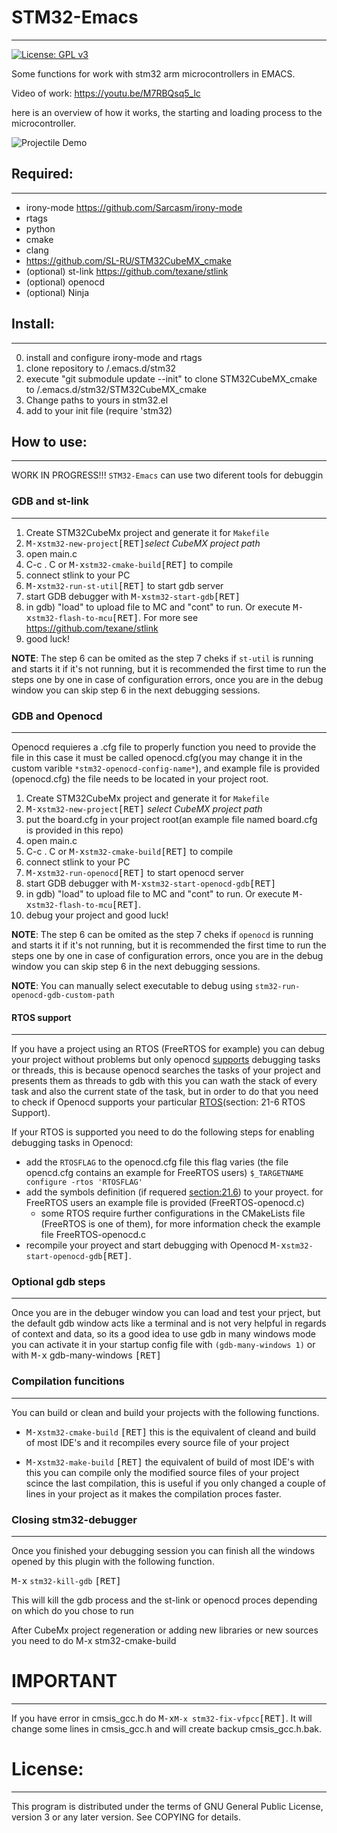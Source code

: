 # STM32-Emacs
***
[![License: GPL v3](https://img.shields.io/badge/License-GPLv3-blue.svg)](https://www.gnu.org/licenses/gpl-3.0)

Some functions for work with stm32 arm microcontrollers in EMACS.

Video of work: https://youtu.be/M7RBQsq5_lc

here is an overview of how it works, the starting and loading process to the microcontroller.

![Projectile Demo](assets/overview.gif)


## Required:
***
- irony-mode https://github.com/Sarcasm/irony-mode
- rtags
- python
- cmake
- clang
- https://github.com/SL-RU/STM32CubeMX_cmake
- (optional) st-link https://github.com/texane/stlink
- (optional) openocd
- (optional) Ninja


## Install:
***
0) install and configure irony-mode and rtags
1) clone repository to /.emacs.d/stm32
2) execute "git submodule update --init" to clone STM32CubeMX\_cmake to /.emacs.d/stm32/STM32CubeMX_cmake
3) Change paths to yours in stm32.el
4) add to your init file (require 'stm32)

## How to use:
***
WORK IN PROGRESS!!!
`STM32-Emacs` can use two diferent tools for debuggin

### GDB and st-link
***  
1) Create STM32CubeMx project and generate it for `Makefile`
2) <kbd>M-x</kbd>`stm32-new-project`<kbd>[RET]</kbd>*select CubeMX project path*
3) open main.c
4) C-c . C or <kbd>M-x</kbd>`stm32-cmake-build`<kbd>[RET]</kbd> to compile
5) connect stlink to your PC
6) <kbd>M-x</kbd>`stm32-run-st-util`<kbd>[RET]</kbd> to start gdb server
7) start GDB debugger with <kbd>M-x</kbd>`stm32-start-gdb`<kbd>[RET]</kbd>
8) in gdb) "load" to upload file to MC and "cont" to run. Or execute <kbd>M-x</kbd>`stm32-flash-to-mcu`<kbd>[RET]</kbd>. For more see https://github.com/texane/stlink
9) good luck!

**NOTE**: The step 6 can be omited as the step 7 cheks if `st-util` is running and starts it if it's not running, but it is recommended the first time to run the steps one by one in case of configuration errors, once you are in the debug window you can skip step 6 in the next debugging sessions.

### GDB and Openocd
***
Openocd requieres a .cfg file to properly function you need to provide the file in this case it must be called openocd.cfg(you may change it in the custom varible `*stm32-openocd-config-name*`), and example file is provided (openocd.cfg) the file needs to be located in your project root.

1) Create STM32CubeMx project and generate it for `Makefile`
2) <kbd>M-x</kbd>`stm32-new-project`<kbd>[RET]</kbd> *select CubeMX project path*
3) put the board.cfg in your project root(an example file named board.cfg is provided in this repo)
3) open main.c
4) C-c . C or <kbd>M-x</kbd>`stm32-cmake-build`<kbd>[RET]</kbd> to compile
5) connect stlink to your PC
6) <kbd>M-x</kbd>`stm32-run-openocd`<kbd>[RET]</kbd> to start openocd server
7) start GDB debugger with <kbd>M-x</kbd>`stm32-start-openocd-gdb`<kbd>[RET]</kbd>
8) in gdb) "load" to upload file to MC and "cont" to run. Or execute <kbd>M-x</kbd>`stm32-flash-to-mcu`<kbd>[RET]</kbd>.
9) debug your project and good luck!

**NOTE**: The step 6 can be omited as the step 7 cheks if `openocd` is running and starts it if it's not running, but it is recommended the first time to run the steps one by one in case of configuration errors, once you are in the debug window you can skip step 6 in the next debugging sessions.

**NOTE**: You can manually select executable to debug using `stm32-run-openocd-gdb-custom-path`

#### RTOS support
***
If you have a project using an RTOS (FreeRTOS for example) you can debug your project without problems but only openocd [supports](http://openocd.org/doc/html/GDB-and-OpenOCD.html) debugging tasks or threads, this is because openocd searches the tasks of your project and presents them as threads to gdb with this you can wath the stack of every task and also the current state of the task, but in order to do that you need to check if Openocd supports your particular [RTOS](http://openocd.org/doc/html/GDB-and-OpenOCD.html)(section: 21-6 RTOS Support).

If your RTOS is supported you need to do the following steps for enabling debugging tasks in Openocd:


- add the `RTOSFLAG` to the openocd.cfg file this flag varies (the file opencd.cfg contains an example for FreeRTOS users)
 ```$_TARGETNAME configure -rtos 'RTOSFLAG'```
- add the symbols definition (if requered [section:21.6](openocd.org/doc/html/GDB-and-OpenOCD.html)) to your proyect. for FreeRTOS users an example file is provided (FreeRTOS-openocd.c)
  - some RTOS require further configurations in the CMakeLists file (FreeRTOS is one of them), for more information check the example file FreeRTOS-openocd.c
- recompile your proyect and start debugging with Openocd <kbd>M-x</kbd>`stm32-start-openocd-gdb`<kbd>[RET]</kbd>.



### Optional gdb steps
***
Once you are in the debuger window you can load and test your prject, but the default gdb window acts like a terminal and is not very helpful in regards of context and data, so its a good idea to use gdb in many windows mode you can activate it in your startup config file with `(gdb-many-windows 1)` or with <kbd>M-x</kbd> gdb-many-windows <kbd>[RET]</kbd>

### Compilation funcitions
***
You can build or clean and build your projects with the following functions.

- <kbd>M-x</kbd>`stm32-cmake-build` <kbd>[RET]</kbd>
  this is the equivalent of cleand and build of most IDE's and it recompiles every source file of your project

- <kbd>M-x</kbd>`stm32-make-build` <kbd>[RET]</kbd>
  the equivalent of build of most IDE's with this you can compile only the modified source files of your project scince the last compilation, this is useful if you only changed a couple of lines in your project as it makes the compilation proces faster.

### Closing stm32-debugger
***
Once you finished your debugging session you can finish all the windows opened by this plugin with the following function.

<kbd>M-x</kbd> `stm32-kill-gdb` <kbd>[RET]</kbd>

This will kill the gdb process and the st-link or openocd proces depending on which do you chose to run

After CubeMx project regeneration or adding new libraries or new sources you need to do M-x stm32-cmake-build


# IMPORTANT
***
If you have error in cmsis_gcc.h do <kbd>M-x</kbd>`M-x stm32-fix-vfpcc`<kbd>[RET]</kbd>. It will change some lines in cmsis_gcc.h and will create backup cmsis_gcc.h.bak.

# License:
***
This program is distributed under the terms of GNU General
Public License, version 3 or any later version. See COPYING
for details.
